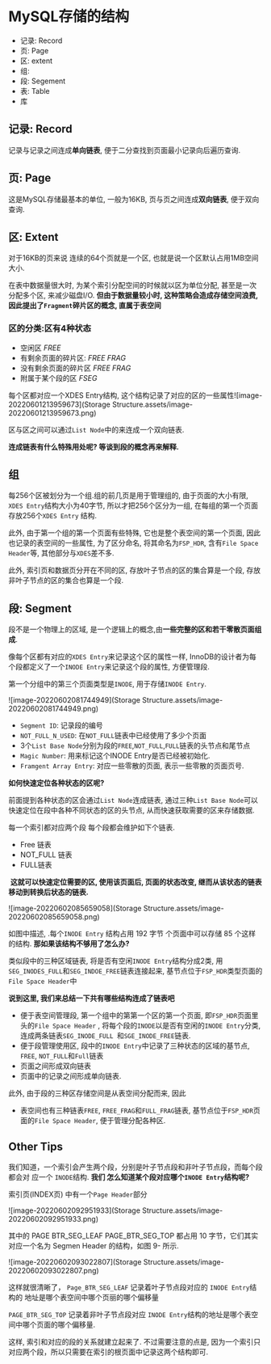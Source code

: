 # MySQL存储的结构

* 记录: Record
* 页: Page
* 区: extent
* 组: 
* 段: Segement
* 表: Table
* 库

## 记录: Record

记录与记录之间连成**单向链表**, 便于二分查找到页面最小记录向后遍历查询.



## 页: Page

这是MySQL存储最基本的单位, 一般为16KB, 页与页之间连成**双向链表**, 便于双向查询.



## 区: Extent

对于16KB的页来说 连续的64个页就是一个区, 也就是说一个区默认占用1MB空间大小.

在表中数据量很大时, 为某个索引分配空间的时候就以区为单位分配, 甚至是一次分配多个区, 来减少磁盘I/O. **但由于数据量较小时, 这种策略会造成存储空间浪费, 因此提出了`Fragment`碎片区的概念, 直属于表空间**

### 区的分类:区有4种状态

* 空闲区 *FREE*
* 有剩余页面的碎片区: *FREE FRAG*
* 没有剩余页面的碎片区 *FREE FRAG*
* 附属于某个段的区 *FSEG*

每个区都对应一个XDES Entry结构, 这个结构记录了对应的区的一些属性![image-20220601213959673](Storage Structure.assets/image-20220601213959673.png)

区与区之间可以通过`List Node`中的来连成一个双向链表.

**连成链表有什么特殊用处呢? 等谈到段的概念再来解释.**



## 组

每256个区被划分为一个组.组的前几页是用于管理组的, 由于页面的大小有限, `XDES Entry`结构大小为40字节, 所以才把256个区分为一组, 在每组的第一个页面存放256个`XDES Entry` 结构.

此外, 由于第一个组的第一个页面有些特殊, 它也是整个表空间的第一个页面, 因此也记录的表空间的一些属性, 为了区分命名, 将其命名为`FSP_HDR`, 含有`File Space Header`等, 其他部分与`XDES`差不多.



此外, 索引页和数据页分开在不同的区, 存放叶子节点的区的集合算是一个段, 存放非叶子节点的区的集合也算是一个段. 



## 段: Segment

段不是一个物理上的区域, 是一个逻辑上的概念,由**一些完整的区和若干零散页面组成**.

像每个区都有对应的`XDES Entry`来记录这个区的属性一样, InnoDB的设计者为每个段都定义了一个`INODE Entry`来记录这个段的属性, 方便管理段.

第一个分组中的第三个页面类型是`INODE`, 用于存储`INODE Entry`.

 ![image-20220602081744949](Storage Structure.assets/image-20220602081744949.png)

* `Segment ID`: 记录段的编号
* `NOT_FULL_N_USED`: 在`NOT_FULL`链表中已经使用了多少个页面
* 3个`List Base Node`分别为段的`FREE`,`NOT_FULL`,`FULL`链表的头节点和尾节点
* `Magic Number`: 用来标记这个INODE Entry是否已经被初始化.
* `Framgent Array Entry`: 对应一些零散的页面, 表示一些零散的页面页号.



**如何快速定位各种状态的区呢?**

前面提到各种状态的区会通过`List Node`连成链表, 通过三种`List Base Node`可以快速定位在段中各种不同状态的区的头节点, 从而快速获取需要的区来存储数据.

每一个索引都对应两个段 每个段都会维护如下个链表.

* Free 链表
* NOT_FULL 链表
* FULL链表

​	**这就可以快速定位需要的区, 使用该页面后, 页面的状态改变, 继而从该状态的链表移动到转换后状态的链表.**





![image-20220602085659058](Storage Structure.assets/image-20220602085659058.png)



如图中描述, .每个`INODE Entry` 结构占用 192 字节 个页面中可以存储 85 个这样的结构. **那如果该结构不够用了怎么办?** 

类似段中的三种区域链表, 将是否有空闲`INODE Entry`结构分成2类, 用`SEG_INODES_FULL`和`SEG_INDOE_FREE`链表连接起来, 基节点位于`FSP_HDR`类型页面的`File Space Header`中



**说到这里, 我们来总结一下共有哪些结构连成了链表吧**

* 便于表空间管理段, 第一个组中的第第一个区的第一个页面, 即`FSP_HDR`页面里头的`File Space Header` , 将每个段的`INODE`以是否有空闲的`INODE Entry`分类, 连成两条链表`SEG_INODE_FULL `和`SGE_INODE_FREE`链表.
* 便于段管理使用区, 段中的`INODE Entry`中记录了三种状态的区域的基节点, `FREE`, `NOT_FULL`和`Full`链表
* 页面之间形成双向链表
* 页面中的记录之间形成单向链表.

此外, 由于段的三种区存储空间是从表空间分配而来, 因此

* 表空间也有三种链表`FREE`, `FREE_FRAG`和`FULL_FRAG`链表, 基节点位于`FSP_HDR`页面的`File Space Header`, 便于管理分配各种区.



## Other Tips

我们知道，一个索引会产生两个段，分别是叶子节点段和非叶子节点段，而每个段都会对 应一个 `INODE`结构. **我们 怎么知道某个段对应哪个`INODE Entry`结构呢?**

索引页(INDEX页) 中有一个`Page Header`部分

![image-20220602092951933](Storage Structure.assets/image-20220602092951933.png)

其中的 PAGE BTR_SEG_LEAF PAGE_BTR_SEG_TOP 都占用 10 字节，它们其实对应一个名为 Segmen Header 的结构，如图 9- 所示.

![image-20220602093022807](Storage Structure.assets/image-20220602093022807.png)

这样就很清晰了， `Page_BTR_SEG_LEAF` 记录着叶子节点段对应的 `INODE Entry`结构的 地址是哪个表空间中哪个页丽的哪个偏移量 

`PAGE_BTR_SEG_TOP` 记录着非叶子节点段对应 `INODE Entry`结构的地址是哪个表空间中哪个页面的哪个偏移量.

这样, 索引和对应的段的关系就建立起来了. 不过需要注意的点是, 因为一个索引只对应两个段，所以只需要在索引的根页面中记录这两个结构即可.